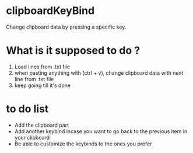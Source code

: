 # clipboardKeyBind
Change clipboard data by pressing a specific key.




# What is it supposed to do ?
1) Load lines from .txt file
2) when pasting anything with (ctrl + v), change clipboard data with next line from .txt file
3) keep going till it's done






# to do list 
- Add the clipboard part
- Add another keybind incase you want to go back to the previous item in your clipboard
- Be able to customize the keybinds to the ones you prefer
